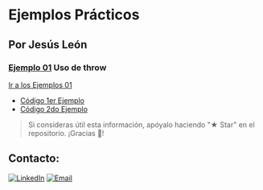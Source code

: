 # Ejemplos Prácticos

## Por Jesús León

### [**Ejemplo 01**](./1_Ejemplos/) Uso de throw

[Ir a los Ejemplos 01](./1_Ejemplos/) 
  - [Código 1er Ejemplo](./1_Ejemplos/ejemplo-1.js)
  - [Código 2do Ejemplo](./1_Ejemplos/ejemplo-2.js)

> Si consideras útil esta información, apóyalo haciendo "★ Star" en el repositorio. ¡Gracias 🙌!

## Contacto:

[![LinkedIn](https://img.shields.io/badge/LinkedIn-jaleco8-0a66c2?style=for-the-badge&logo=linkedin&labelColor=%230a66c2&color=%23032342)](https://www.linkedin.com/in/jaleco8/)
[![Email](https://img.shields.io/badge/ing.jesusleon%40gmail.com-email_personal-0D0D0D?style=for-the-badge&logo=gmail&labelColor=%23F2F2F2&color=%23F21D2F)](mailto:ing.jesusleon@gmail.com)
